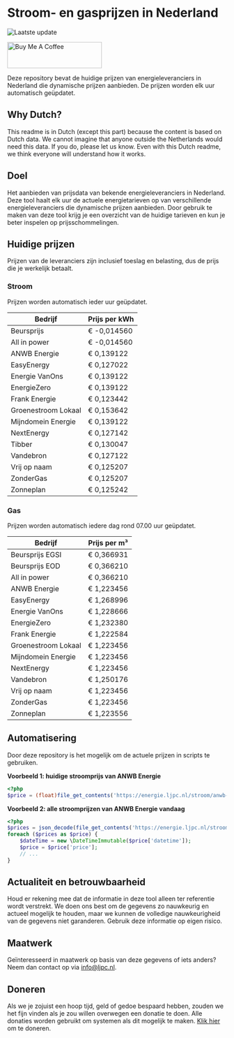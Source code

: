 # Stroom- en gasprijzen in Nederland

![Laatste update](https://img.shields.io/badge/laatste%20update-2025--06--14%2012%3A00%20CET-brightgreen)

<a href="https://www.buymeacoffee.com/Lars-" target="_blank"><img src="https://cdn.buymeacoffee.com/buttons/v2/default-orange.png" alt="Buy Me A Coffee" height="60" style="height: 60px !important;width: 217px !important;" ></a>

Deze repository bevat de huidige prijzen van energieleveranciers in Nederland die dynamische prijzen aanbieden. De prijzen worden elk uur automatisch geüpdatet.

## Why Dutch?

This readme is in Dutch (except this part) because the content is based on Dutch data. We cannot imagine that anyone outside the Netherlands would need this data. If you do, please let us know. Even with this Dutch readme, we think
everyone will understand how it works.

## Doel

Het aanbieden van prijsdata van bekende energieleveranciers in Nederland. Deze tool haalt elk uur de actuele energietarieven op van verschillende energieleveranciers die dynamische prijzen aanbieden. Door gebruik te maken van deze tool
krijg je een overzicht van de huidige tarieven en kun je beter inspelen op prijsschommelingen.

## Huidige prijzen

Prijzen van de leveranciers zijn inclusief toeslag en belasting, dus de prijs die je werkelijk betaalt.

### Stroom

Prijzen worden automatisch ieder uur geüpdatet.

 Bedrijf | Prijs per kWh 
---------|---------------
Beursprijs | € -0,014560
All in power | € -0,014560
ANWB Energie | € 0,139122
EasyEnergy | € 0,127022
Energie VanOns | € 0,139122
EnergieZero | € 0,139122
Frank Energie | € 0,123442
Groenestroom Lokaal | € 0,153642
Mijndomein Energie | € 0,139122
NextEnergy | € 0,127142
Tibber | € 0,130047
Vandebron | € 0,127122
Vrij op naam | € 0,125207
ZonderGas | € 0,125207
Zonneplan | € 0,125242


### Gas

Prijzen worden automatisch iedere dag rond 07.00 uur geüpdatet.

 Bedrijf | Prijs per m³ 
---------|--------------
Beursprijs EGSI | € 0,366931
Beursprijs EOD | € 0,366210
All in power | € 0,366210
ANWB Energie | € 1,223456
EasyEnergy | € 1,268996
Energie VanOns | € 1,228666
EnergieZero | € 1,232380
Frank Energie | € 1,222584
Groenestroom Lokaal | € 1,223456
Mijndomein Energie | € 1,223456
NextEnergy | € 1,223456
Vandebron | € 1,250176
Vrij op naam | € 1,223456
ZonderGas | € 1,223456
Zonneplan | € 1,223556


## Automatisering

Door deze repository is het mogelijk om de actuele prijzen in scripts te gebruiken.

**Voorbeeld 1: huidige stroomprijs van ANWB Energie**

```php
<?php
$price = (float)file_get_contents('https://energie.ljpc.nl/stroom/anwb-energie-nu.txt');

```

**Voorbeeld 2: alle stroomprijzen van ANWB Energie vandaag**

```php
<?php
$prices = json_decode(file_get_contents('https://energie.ljpc.nl/stroom/all-in-power-vandaag.json'),true);
foreach ($prices as $price) {
    $dateTime = new \DateTimeImmutable($price['datetime']);
    $price = $price['price'];
    // ...
}
```

## Actualiteit en betrouwbaarheid

Houd er rekening mee dat de informatie in deze tool alleen ter referentie wordt verstrekt. We doen ons best om de gegevens zo nauwkeurig en actueel mogelijk te houden, maar we kunnen de volledige nauwkeurigheid van de gegevens niet
garanderen. Gebruik deze informatie op eigen risico.

## Maatwerk

Geïnteresseerd in maatwerk op basis van deze gegevens of iets anders? Neem dan contact op
via [info@ljpc.nl](mailto:info@ljpc.nl?subject=Energie%20prijzen).

## Doneren

Als we je zojuist een hoop tijd, geld of gedoe bespaard hebben, zouden we het fijn vinden als je zou willen overwegen een
donatie te doen. Alle donaties worden gebruikt om systemen als dit mogelijk te
maken. [Klik hier](https://www.buymeacoffee.com/Lars-) om te doneren.
